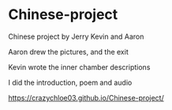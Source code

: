 # Chinese-project
Chinese project by Jerry Kevin and Aaron

Aaron drew the pictures, and the exit

Kevin wrote the inner chamber descriptions

I did the introduction, poem and audio

https://crazychloe03.github.io/Chinese-project/

